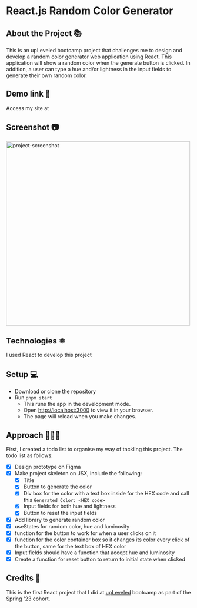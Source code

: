 # React.js Random Color Generator

## About the Project 📚
This is an upLeveled bootcamp project that challenges me to design and develop a random color generator web application using React. This application will show a random color when the generate button is clicked. In addition, a user can type a hue and/or lightness in the input fields to generate their own random color.

## Demo link 🔗
Access my site at <netlify name here>

## Screenshot 📷
<img width="500" alt="project-screenshot" src="https://user-images.githubusercontent.com/121162907/235768580-0a26e0ec-2b94-4303-9365-bdb30ad64e94.png">

## Technologies ⚛️
I used React to develop this project

## Setup 💻
- Download or clone the repository
- Run `pnpm start`
  - This runs the app in the development mode.
  - Open [http://localhost:3000](http://localhost:3000) to view it in your browser.
  - The page will reload when you make changes.
  
## Approach 🚶🏻‍♀️
First, I created a todo list to organise my way of tackling this project. The todo list as follows:
- [x] Design prototype on Figma
- [x] Make project skeleton on JSX, include the following:
  - [x] Title
  - [x] Button to generate the color
  - [x] Div box for the color with a text box inside for the HEX code and call this `Generated Color: <HEX code>`
  - [x] Input fields for both hue and lightness
  - [x] Button to reset the input fields
- [x] Add library to generate random color
- [x] useStates for random color, hue and luminosity
- [x] function for the button to work for when a user clicks on it
- [x] function for the color container box so it changes its color every click of the button, same for the text box of HEX color
- [x] Input fields should have a function that accept hue and luminosity
- [x] Create a function for reset button to return to initial state when clicked

## Credits 📝
This is the first React project that I did at [upLeveled](https://upleveled.io/) bootcamp as part of the Spring '23 cohort.
